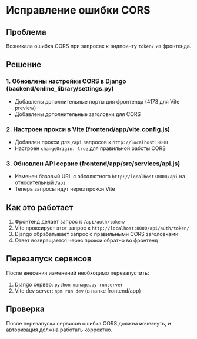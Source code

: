 # Исправление ошибки CORS

## Проблема
Возникала ошибка CORS при запросах к эндпоинту `token/` из фронтенда.

## Решение

### 1. Обновлены настройки CORS в Django (backend/online_library/settings.py)
- Добавлены дополнительные порты для фронтенда (4173 для Vite preview)
- Добавлены дополнительные заголовки для CORS

### 2. Настроен прокси в Vite (frontend/app/vite.config.js)
- Добавлен прокси для `/api` запросов к `http://localhost:8000`
- Настроен `changeOrigin: true` для правильной работы CORS

### 3. Обновлен API сервис (frontend/app/src/services/api.js)
- Изменен базовый URL с абсолютного `http://localhost:8000/api` на относительный `/api`
- Теперь запросы идут через прокси Vite

## Как это работает
1. Фронтенд делает запрос к `/api/auth/token/`
2. Vite проксирует этот запрос к `http://localhost:8000/api/auth/token/`
3. Django обрабатывает запрос с правильными CORS заголовками
4. Ответ возвращается через прокси обратно во фронтенд

## Перезапуск сервисов
После внесения изменений необходимо перезапустить:
1. Django сервер: `python manage.py runserver`
2. Vite dev server: `npm run dev` (в папке frontend/app)

## Проверка
После перезапуска сервисов ошибка CORS должна исчезнуть, и авторизация должна работать корректно.
